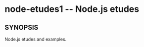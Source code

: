 node-etudes1 -- Node.js etudes
==============================

## SYNOPSIS

Node.js etudes and examples.
